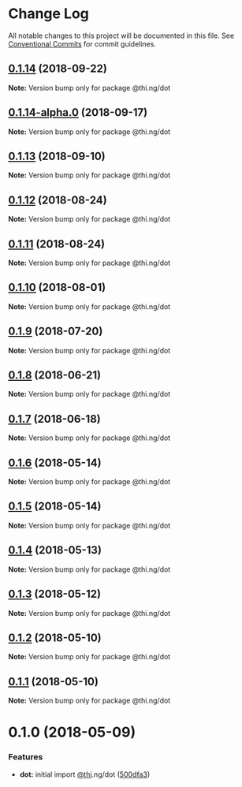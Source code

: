 # Change Log

All notable changes to this project will be documented in this file.
See [Conventional Commits](https://conventionalcommits.org) for commit guidelines.

<a name="0.1.14"></a>
## [0.1.14](https://github.com/thi-ng/umbrella/compare/@thi.ng/dot@0.1.14-alpha.0...@thi.ng/dot@0.1.14) (2018-09-22)

**Note:** Version bump only for package @thi.ng/dot





<a name="0.1.14-alpha.0"></a>
## [0.1.14-alpha.0](https://github.com/thi-ng/umbrella/compare/@thi.ng/dot@0.1.13...@thi.ng/dot@0.1.14-alpha.0) (2018-09-17)

**Note:** Version bump only for package @thi.ng/dot





<a name="0.1.13"></a>
## [0.1.13](https://github.com/thi-ng/umbrella/compare/@thi.ng/dot@0.1.12...@thi.ng/dot@0.1.13) (2018-09-10)

**Note:** Version bump only for package @thi.ng/dot





<a name="0.1.12"></a>
## [0.1.12](https://github.com/thi-ng/umbrella/compare/@thi.ng/dot@0.1.11...@thi.ng/dot@0.1.12) (2018-08-24)




**Note:** Version bump only for package @thi.ng/dot

<a name="0.1.11"></a>
## [0.1.11](https://github.com/thi-ng/umbrella/compare/@thi.ng/dot@0.1.10...@thi.ng/dot@0.1.11) (2018-08-24)




**Note:** Version bump only for package @thi.ng/dot

<a name="0.1.10"></a>
## [0.1.10](https://github.com/thi-ng/umbrella/compare/@thi.ng/dot@0.1.9...@thi.ng/dot@0.1.10) (2018-08-01)




**Note:** Version bump only for package @thi.ng/dot

<a name="0.1.9"></a>
## [0.1.9](https://github.com/thi-ng/umbrella/compare/@thi.ng/dot@0.1.8...@thi.ng/dot@0.1.9) (2018-07-20)




**Note:** Version bump only for package @thi.ng/dot

<a name="0.1.8"></a>
## [0.1.8](https://github.com/thi-ng/umbrella/compare/@thi.ng/dot@0.1.7...@thi.ng/dot@0.1.8) (2018-06-21)




**Note:** Version bump only for package @thi.ng/dot

<a name="0.1.7"></a>
## [0.1.7](https://github.com/thi-ng/umbrella/compare/@thi.ng/dot@0.1.6...@thi.ng/dot@0.1.7) (2018-06-18)




**Note:** Version bump only for package @thi.ng/dot

<a name="0.1.6"></a>
## [0.1.6](https://github.com/thi-ng/umbrella/compare/@thi.ng/dot@0.1.5...@thi.ng/dot@0.1.6) (2018-05-14)




**Note:** Version bump only for package @thi.ng/dot

<a name="0.1.5"></a>
## [0.1.5](https://github.com/thi-ng/umbrella/compare/@thi.ng/dot@0.1.4...@thi.ng/dot@0.1.5) (2018-05-14)




**Note:** Version bump only for package @thi.ng/dot

<a name="0.1.4"></a>
## [0.1.4](https://github.com/thi-ng/umbrella/compare/@thi.ng/dot@0.1.3...@thi.ng/dot@0.1.4) (2018-05-13)




**Note:** Version bump only for package @thi.ng/dot

<a name="0.1.3"></a>
## [0.1.3](https://github.com/thi-ng/umbrella/compare/@thi.ng/dot@0.1.2...@thi.ng/dot@0.1.3) (2018-05-12)




**Note:** Version bump only for package @thi.ng/dot

<a name="0.1.2"></a>
## [0.1.2](https://github.com/thi-ng/umbrella/compare/@thi.ng/dot@0.1.1...@thi.ng/dot@0.1.2) (2018-05-10)




**Note:** Version bump only for package @thi.ng/dot

<a name="0.1.1"></a>
## [0.1.1](https://github.com/thi-ng/umbrella/compare/@thi.ng/dot@0.1.0...@thi.ng/dot@0.1.1) (2018-05-10)




**Note:** Version bump only for package @thi.ng/dot

<a name="0.1.0"></a>
# 0.1.0 (2018-05-09)


### Features

* **dot:** initial import [@thi](https://github.com/thi).ng/dot ([500dfa3](https://github.com/thi-ng/umbrella/commit/500dfa3))
